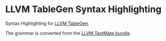 # LLVM TableGen Syntax Highlighting

Syntax Highlighting for [LLVM TableGen](https://llvm.org/docs/TableGen/).

The grammar is converted from the [LLVM TextMate bundle](https://github.com/llvm/llvm-project/tree/master/llvm/utils/textmate).
